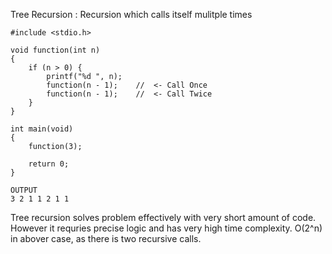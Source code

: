 Tree Recursion : Recursion which calls itself mulitple times

```
#include <stdio.h>

void function(int n)
{
    if (n > 0) {
        printf("%d ", n);
        function(n - 1);    //  <- Call Once
        function(n - 1);    //  <- Call Twice
    }
}

int main(void) 
{
    function(3);

    return 0;
}
```

```
OUTPUT
3 2 1 1 2 1 1
```

Tree recursion solves problem effectively with very short amount of code. However it requries precise logic and has very high time complexity.
O(2^n) in abover case, as there is two recursive calls.